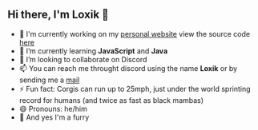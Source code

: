 ## Hi there, I'm Loxik 👋

- 🔭 I'm currently working on my [personal website](https://loxik.dev) view the source code [here](https://github.com/notloxik/notloxik.github.io)
- 🌱 I’m currently learning **JavaScript** and **Java**
- 👯 I’m looking to collaborate on Discord
- 📫 You can reach me throught discord using the name **Loxik** or by sending me a [mail](mailto:hello@loxik.dev) 
- ⚡ Fun fact: Corgis can run up to 25mph, just under the world sprinting record for humans (and twice as fast as black mambas)
- 😄 Pronouns: he/him
- 🐺 And yes I'm a furry
